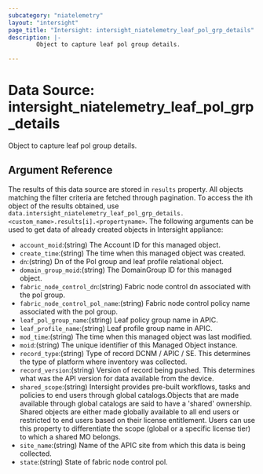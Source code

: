 ```yaml
---
subcategory: "niatelemetry"
layout: "intersight"
page_title: "Intersight: intersight_niatelemetry_leaf_pol_grp_details"
description: |-
        Object to capture leaf pol group details.

---
```


# Data Source: intersight_niatelemetry_leaf_pol_grp_details
Object to capture leaf pol group details.
## Argument Reference
The results of this data source are stored in `results` property.
All objects matching the filter criteria are fetched through pagination.
To access the ith object of the results obtained, use `data.intersight_niatelemetry_leaf_pol_grp_details.<custom_name>.results[i].<propertyname>`.
The following arguments can be used to get data of already created objects in Intersight appliance:
* `account_moid`:(string) The Account ID for this managed object. 
* `create_time`:(string) The time when this managed object was created. 
* `dn`:(string) Dn of the Pol group and leaf profile relational object. 
* `domain_group_moid`:(string) The DomainGroup ID for this managed object. 
* `fabric_node_control_dn`:(string) Fabric node control dn associated with the pol group. 
* `fabric_node_control_pol_name`:(string) Fabric node control policy name associated with the pol group. 
* `leaf_pol_group_name`:(string) Leaf policy group name in APIC. 
* `leaf_profile_name`:(string) Leaf profile group name in APIC. 
* `mod_time`:(string) The time when this managed object was last modified. 
* `moid`:(string) The unique identifier of this Managed Object instance. 
* `record_type`:(string) Type of record DCNM / APIC / SE. This determines the type of platform where inventory was collected. 
* `record_version`:(string) Version of record being pushed. This determines what was the API version for data available from the device. 
* `shared_scope`:(string) Intersight provides pre-built workflows, tasks and policies to end users through global catalogs.Objects that are made available through global catalogs are said to have a 'shared' ownership. Shared objects are either made globally available to all end users or restricted to end users based on their license entitlement. Users can use this property to differentiate the scope (global or a specific license tier) to which a shared MO belongs. 
* `site_name`:(string) Name of the APIC site from which this data is being collected. 
* `state`:(string) State of fabric node control pol. 
 
